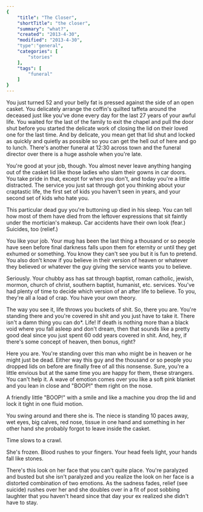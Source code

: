 ```yaml
---
{
    "title": "The Closer",
    "shortTitle": "the closer",
    "summary": "what?",
    "created": "2013-4-30",
    "modified": "2013-4-30",
    "type":"general",
    "categories": [
        "stories"
    ],
    "tags": [
        "funeral"
    ]
}
---
```

You just turned 52 and your belly fat is pressed against the side of an open casket. You delicately arrange the coffin's quilted taffeta around the deceased just like you've done every day for the last 27 years of your awful life. You waited for the last of the family to exit the chapel and pull the door shut before you started the delicate work of closing the lid on their loved one for the last time. And by delicate, you mean get that lid shut and locked as quickly and quietly as possible so you can get the hell out of here and go to lunch. There's another funeral at 12:30 across town and the funeral director over there is a huge asshole when you're late.

You're good at your job, though. You almost never leave anything hanging out of the casket lid like those ladies who slam their gowns in car doors. You take pride in that, except for when you don't, and today you're a little distracted. The service you just sat through got you thinking about your craptastic life, the first set of kids you haven't seen in years, and your second set of kids who hate you.

This particular dead guy you're buttoning up died in his sleep. You can tell how most of them have died from the leftover expressions that sit faintly under the mortician's makeup. Car accidents have their own look (fear.) Suicides, too (relief.)

You like your job. Your mug has been the last thing a thousand or so people have seen before final darkness falls upon them for eternity or until they get exhumed or something. You know they can't see you but it is fun to pretend. You also don't know if you believe in their version of heaven or whatever they believed or whatever the guy giving the service wants you to believe.

Seriously. Your chubby ass has sat through baptist, roman catholic, jewish, mormon, church of christ, southern baptist, humanist, etc. services. You've had plenty of time to decide which version of an after life to believe. To you, they're all a load of crap. You have your own theory.

The way you see it, life throws you buckets of shit. So, there you are. You're standing there and you're covered in shit and you just have to take it. There isn't a damn thing you can do*. Life! If death is nothing more than a black void where you fall asleep and don't dream, then that sounds like a pretty good deal since you just spent 60 odd years covered in shit. And, hey, if there's some concept of heaven, then bonus, right?

Here you are. You're standing over this man who might be in heaven or he might just be dead. Either way this guy and the thousand or so people you dropped lids on before are finally free of all this nonsense. Sure, you're a little envious but at the same time you are happy for them, these strangers. You can't help it. A wave of emotion comes over you like a soft pink blanket and you lean in close and "BOOP!" them right on the nose.

A friendly little "BOOP!" with a smile and like a machine you drop the lid and lock it tight in one fluid motion.

You swing around and there she is. The niece is standing 10 paces away, wet eyes, big calves, red nose, tissue in one hand and something in her other hand she probably forgot to leave inside the casket.

Time slows to a crawl.

She's frozen. Blood rushes to your fingers. Your head feels light, your hands fall like stones.

There's this look on her face that you can't quite place. You're paralyzed and busted but she isn't paralyzed and you realize the look on her face is a distorted combination of two emotions. As the sadness fades, relief (see suicide) rushes over her and she doubles over in a fit of post sobbing laughter that you haven't heard since that day your ex realized she didn't have to stay.